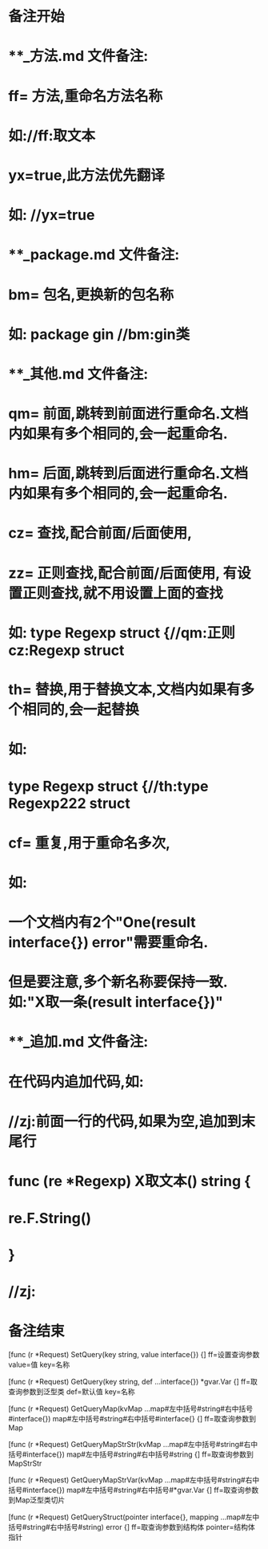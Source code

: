 # 备注开始
# **_方法.md 文件备注:
# ff= 方法,重命名方法名称
# 如://ff:取文本
#
# yx=true,此方法优先翻译
# 如: //yx=true

# **_package.md 文件备注:
# bm= 包名,更换新的包名称 
# 如: package gin //bm:gin类

# **_其他.md 文件备注:
# qm= 前面,跳转到前面进行重命名.文档内如果有多个相同的,会一起重命名.
# hm= 后面,跳转到后面进行重命名.文档内如果有多个相同的,会一起重命名.
# cz= 查找,配合前面/后面使用,
# zz= 正则查找,配合前面/后面使用, 有设置正则查找,就不用设置上面的查找
# 如: type Regexp struct {//qm:正则 cz:Regexp struct
#
# th= 替换,用于替换文本,文档内如果有多个相同的,会一起替换
# 如:
# type Regexp struct {//th:type Regexp222 struct
#
# cf= 重复,用于重命名多次,
# 如: 
# 一个文档内有2个"One(result interface{}) error"需要重命名.
# 但是要注意,多个新名称要保持一致. 如:"X取一条(result interface{})"

# **_追加.md 文件备注:
# 在代码内追加代码,如:
# //zj:前面一行的代码,如果为空,追加到末尾行
# func (re *Regexp) X取文本() string { 
# re.F.String()
# }
# //zj:
# 备注结束

[func (r *Request) SetQuery(key string, value interface{}) {]
ff=设置查询参数
value=值
key=名称

[func (r *Request) GetQuery(key string, def ...interface{}) *gvar.Var {]
ff=取查询参数到泛型类
def=默认值
key=名称

[func (r *Request) GetQueryMap(kvMap ...map#左中括号#string#右中括号#interface{}) map#左中括号#string#右中括号#interface{} {]
ff=取查询参数到Map

[func (r *Request) GetQueryMapStrStr(kvMap ...map#左中括号#string#右中括号#interface{}) map#左中括号#string#右中括号#string {]
ff=取查询参数到MapStrStr

[func (r *Request) GetQueryMapStrVar(kvMap ...map#左中括号#string#右中括号#interface{}) map#左中括号#string#右中括号#*gvar.Var {]
ff=取查询参数到Map泛型类切片

[func (r *Request) GetQueryStruct(pointer interface{}, mapping ...map#左中括号#string#右中括号#string) error {]
ff=取查询参数到结构体
pointer=结构体指针
